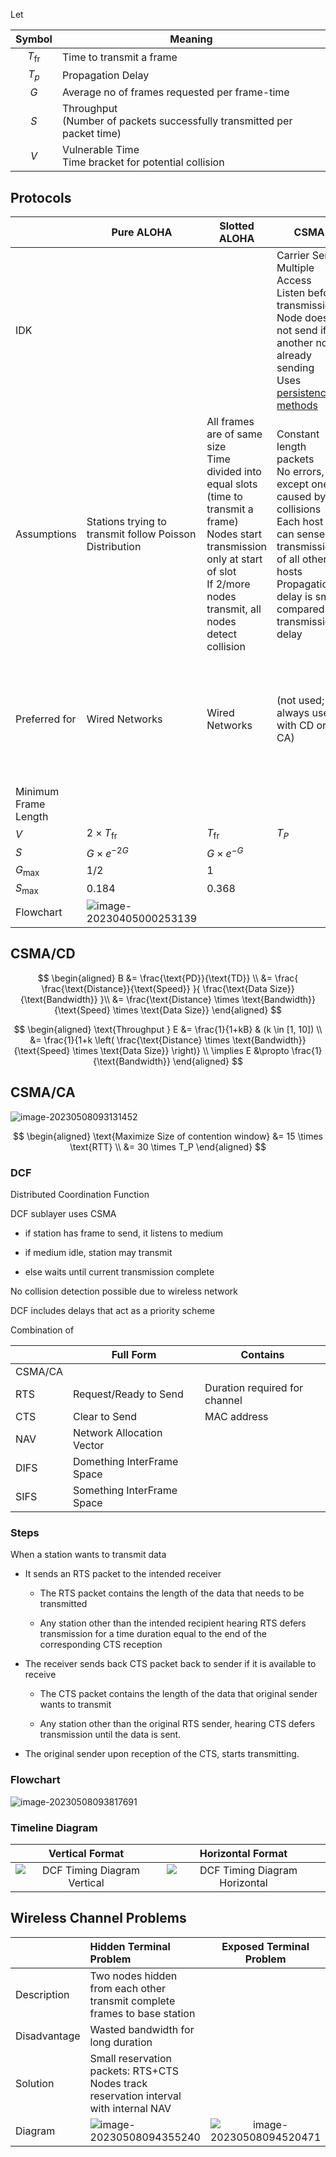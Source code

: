 Let

|    Symbol     | Meaning                                                      |
| :-----------: | ------------------------------------------------------------ |
| $T_\text{fr}$ | Time to transmit a frame                                     |
|     $T_p$     | Propagation Delay                                            |
|      $G$      | Average no of frames requested per frame-time                |
|      $S$      | Throughput<br />(Number of packets successfully transmitted per packet time) |
|      $V$      | Vulnerable Time<br />Time bracket for potential collision    |

## Protocols

|                                | Pure ALOHA                                                   | Slotted ALOHA                                                | CSMA                                                         | CSMA/CD                                                      | CSMA/CA                                                      |
| ------------------------------ | ------------------------------------------------------------ | ------------------------------------------------------------ | ------------------------------------------------------------ | ------------------------------------------------------------ | ------------------------------------------------------------ |
| IDK                            |                                                              |                                                              | Carrier Sense Multiple Access<br />Listen before transmission<br />Node does not send if another node already sending<br />Uses [persistence methods](#persistence-methods) | Collision Detection<br />Listen to channel while packet being sent<br />Node stops sending if $\exists$ interference |                                                              |
| Assumptions                    | Stations trying to transmit follow Poisson Distribution      | All frames are of same size<br />Time divided into equal slots (time to transmit a frame)<br />Nodes start transmission only at start of slot<br />If 2/more nodes transmit, all nodes detect collision | Constant length packets<br />No errors, except ones caused by collisions<br />Each host can sense transmissions of all other hosts<br />Propagation delay is small compared to transmission delay | 1. Check line is quiet<br />2. Detect collision ASAP<br />3. If collision detected, stop transmission; wait random time and start over |                                                              |
| Preferred for                  | Wired Networks                                               | Wired Networks                                               | (not used; always used with CD or CA)                        | Slow Wired Networks<br />(since efficiency reduces for faster networks; as bandwidth increases, collisions increase) | Wireless Networks (WLAN)<br />(since all signals are broadcasted and collisions cannot be detected) |
| Minimum<br />Frame<br />Length |                                                              |                                                              |                                                              | Frame length such that $T_t > 2 \times T_P$                  |                                                              |
| $V$                            | $2 \times T_\text{fr}$                                       | $T_\text{fr}$                                                | $T_P$                                                        |                                                              |                                                              |
| $S$                            | $G \times e^{-2G}$                                           | $G \times e^{-G}$                                            |                                                              |                                                              |                                                              |
| $G_\text{max}$                 | 1/2                                                          | 1                                                            |                                                              |                                                              |                                                              |
| $S_\text{max}$                 | 0.184<br />                                                  | 0.368                                                        |                                                              |                                                              |                                                              |
| Flowchart                      | ![image-20230405000253139](./assets/image-20230405000253139.png) |                                                              |                                                              | ![image-20230405005516883](./assets/image-20230405005516883.png) |                                                              |

## CSMA/CD

$$
\begin{aligned}
B &= \frac{\text{PD}}{\text{TD}} \\
&= \frac{
\frac{\text{Distance}}{\text{Speed}}
}{
\frac{\text{Data Size}}{\text{Bandwidth}}
}\\
&= \frac{\text{Distance} \times \text{Bandwidth}}{\text{Speed} \times \text{Data Size}}
\end{aligned}
$$

$$
\begin{aligned}
\text{Throughput } E &= \frac{1}{1+kB} & (k \in [1, 10]) \\
&= \frac{1}{1+k \left( 
\frac{\text{Distance} \times \text{Bandwidth}}{\text{Speed} \times \text{Data Size}}
\right)} \\
\implies E &\propto \frac{1}{\text{Bandwidth}}
\end{aligned}
$$

## CSMA/CA

![image-20230508093131452](./assets/image-20230508093131452.png)

$$
\begin{aligned}
\text{Maximize Size of contention window}
&= 15 \times \text{RTT} \\
&= 30 \times T_P
\end{aligned}
$$

### DCF

Distributed Coordination Function

DCF sublayer uses CSMA 

- if station has frame to send, it listens to medium

- if medium idle, station may transmit
- else waits until current transmission complete 

No collision detection possible due to wireless network

DCF includes delays that act as a priority scheme

Combination of

|         | Full Form                  | Contains                      |
| ------- | -------------------------- | ----------------------------- |
| CSMA/CA |                            |                               |
| RTS     | Request/Ready to Send      | Duration required for channel |
| CTS     | Clear to Send              | MAC address                   |
| NAV     | Network Allocation Vector  |                               |
| DIFS    | Domething InterFrame Space |                               |
| SIFS    | Something InterFrame Space |                               |

### Steps

When a station wants to transmit data

- It sends an RTS packet to the intended receiver

  - The RTS packet contains the length of the data that needs to be transmitted

  - Any station other than the intended recipient hearing RTS defers transmission for a time duration equal to the end of the corresponding CTS reception
- The receiver sends back CTS packet back to sender if it is available to receive
  - The CTS packet contains the length of the data that original sender wants to transmit 

  - Any station other than the original RTS sender, hearing CTS defers transmission until the data is sent. 
- The original sender upon reception of the CTS, starts transmitting. 

### Flowchart

![image-20230508093817691](./assets/image-20230508093817691.png)

### Timeline Diagram

|                       Vertical Format                        |                      Horizontal Format                       |
| :----------------------------------------------------------: | :----------------------------------------------------------: |
| ![DCF Timing Diagram Vertical](assets/dcf_timing_diagram_vertical.png) | ![DCF Timing Diagram Horizontal](assets/dcf_timing_diagram_horizontal.png) |

## Wireless Channel Problems

|              | Hidden Terminal Problem                                      |                   Exposed Terminal Problem                   |
| ------------ | :----------------------------------------------------------- | :----------------------------------------------------------: |
| Description  | Two nodes hidden from each other transmit complete frames to base station |                                                              |
| Disadvantage | Wasted bandwidth for long duration                           |                                                              |
| Solution     | Small reservation packets: RTS+CTS<br/>Nodes track reservation interval with internal NAV |                                                              |
| Diagram      | ![image-20230508094355240](./assets/image-20230508094355240.png) | ![image-20230508094520471](./assets/image-20230508094520471.png) |
